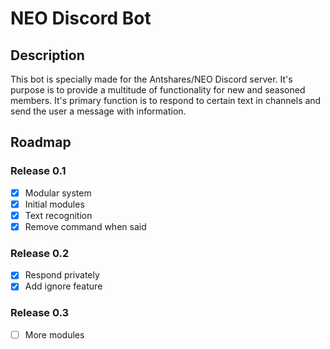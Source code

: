 # NEO Discord Bot

## Description
This bot is specially made for the Antshares/NEO Discord server. It's purpose is to provide a multitude of functionality for new and seasoned members. It's primary function is to respond to certain text in channels and send the user a message with information.

## Roadmap

### Release 0.1
- [x] Modular system
- [x] Initial modules
- [x] Text recognition
- [x] Remove command when said

### Release 0.2
- [x] Respond privately
- [x] Add ignore feature

### Release 0.3
- [ ] More modules

